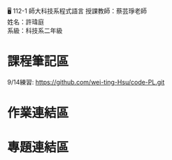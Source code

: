 :desktop_computer: 112-1 師大科技系程式語言
授課教師：蔡芸琤老師<br/>
姓名：許瑋庭<br/>
系級：科技系二年級<br/>

# 課程筆記區
9/14練習: https://github.com/wei-ting-Hsu/code-PL.git
# 作業連結區
# 專題連結區
